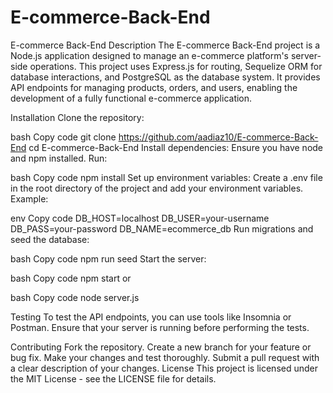 # E-commerce-Back-End
E-commerce Back-End
Description
The E-commerce Back-End project is a Node.js application designed to manage an e-commerce platform's server-side operations. This project uses Express.js for routing, Sequelize ORM for database interactions, and PostgreSQL as the database system. It provides API endpoints for managing products, orders, and users, enabling the development of a fully functional e-commerce application.


Installation
Clone the repository:

bash
Copy code
git clone https://github.com/aadiaz10/E-commerce-Back-End
cd E-commerce-Back-End
Install dependencies: Ensure you have node and npm installed. Run:

bash
Copy code
npm install
Set up environment variables: Create a .env file in the root directory of the project and add your environment variables. Example:

env
Copy code
DB_HOST=localhost
DB_USER=your-username
DB_PASS=your-password
DB_NAME=ecommerce_db
Run migrations and seed the database:

bash
Copy code
npm run seed
Start the server:

bash
Copy code
npm start
or

bash
Copy code
node server.js

Testing
To test the API endpoints, you can use tools like Insomnia or Postman. Ensure that your server is running before performing the tests.

Contributing
Fork the repository.
Create a new branch for your feature or bug fix.
Make your changes and test thoroughly.
Submit a pull request with a clear description of your changes.
License
This project is licensed under the MIT License - see the LICENSE file for details.

